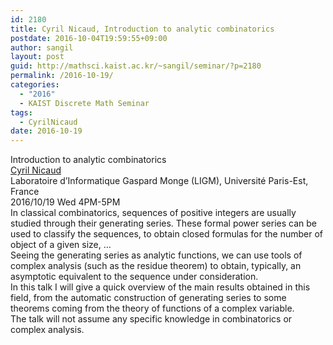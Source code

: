 ```yaml
---
id: 2180
title: Cyril Nicaud, Introduction to analytic combinatorics
postdate: 2016-10-04T19:59:55+09:00
author: sangil
layout: post
guid: http://mathsci.kaist.ac.kr/~sangil/seminar/?p=2180
permalink: /2016-10-19/
categories:
  - "2016"
  - KAIST Discrete Math Seminar
tags:
  - CyrilNicaud
date: 2016-10-19
---
```

<div class="talk">
  Introduction to analytic combinatorics
</div>

<div class="speaker">
  <a href="http://www-igm.univ-mlv.fr/~nicaud/">Cyril Nicaud</a><br /> Laboratoire d&#8217;Informatique Gaspard Monge (LIGM), Université Paris-Est, France
</div>

<div class="date">
  2016/10/19 Wed 4PM-5PM
</div>

<div class="abstract">
  In classical combinatorics, sequences of positive integers are usually studied through their generating series. These formal power series can be used to classify the sequences, to obtain closed formulas for the number of object of a given size, &#8230;<br /> Seeing the generating series as analytic functions, we can use tools of complex analysis (such as the residue theorem) to obtain, typically, an asymptotic equivalent to the sequence under consideration.<br /> In this talk I will give a quick overview of the main results obtained in this field, from the automatic construction of generating series to some theorems coming from the theory of functions of a complex variable.<br /> The talk will not assume any specific knowledge in combinatorics or complex analysis.
</div>